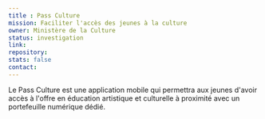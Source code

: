 ```yaml
---
title : Pass Culture
mission: Faciliter l'accès des jeunes à la culture
owner: Ministère de la Culture
status: investigation
link:
repository:
stats: false
contact:
---
```

Le Pass Culture est une application mobile qui permettra aux jeunes d'avoir accès à l'offre en éducation artistique et culturelle à proximité avec un portefeuille numérique dédié.
